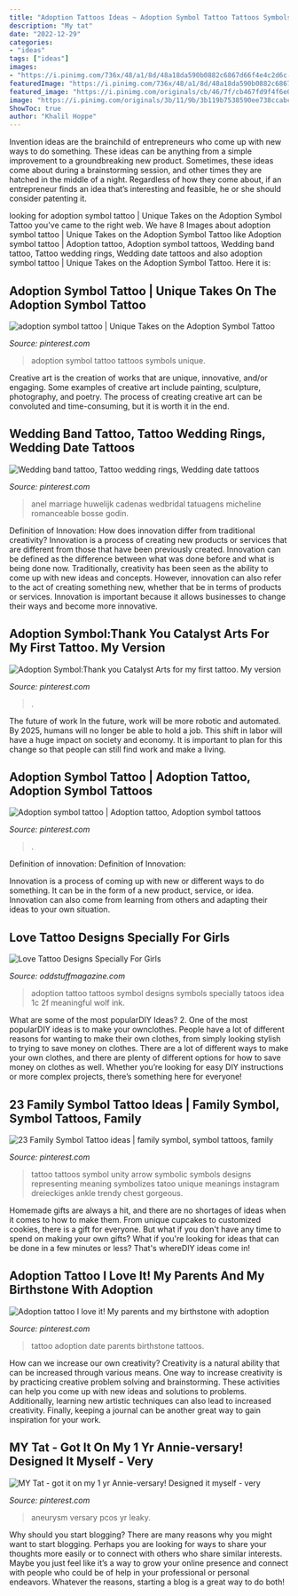 ```yaml
---
title: "Adoption Tattoos Ideas ~ Adoption Symbol Tattoo Tattoos Symbols Unique"
description: "My tat"
date: "2022-12-29"
categories:
- "ideas"
tags: ["ideas"]
images:
- "https://i.pinimg.com/736x/48/a1/8d/48a18da590b0882c6867d66f4e4c2d6c--annie-tat.jpg"
featuredImage: "https://i.pinimg.com/736x/48/a1/8d/48a18da590b0882c6867d66f4e4c2d6c--annie-tat.jpg"
featured_image: "https://i.pinimg.com/originals/cb/46/7f/cb467fd9f4f6e029825cf3890e301cda.jpg"
image: "https://i.pinimg.com/originals/3b/11/9b/3b119b7538590ee738ccabce29b6dc85.jpg"
ShowToc: true
author: "Khalil Hoppe"
---
```



Invention ideas are the brainchild of entrepreneurs who come up with new ways to do something. These ideas can be anything from a simple improvement to a groundbreaking new product. Sometimes, these ideas come about during a brainstorming session, and other times they are hatched in the middle of a night. Regardless of how they come about, if an entrepreneur finds an idea that’s interesting and feasible, he or she should consider patenting it.

	

		
looking for adoption symbol tattoo | Unique Takes on the Adoption Symbol Tattoo you've came to the right web. We have 8 Images about adoption symbol tattoo | Unique Takes on the Adoption Symbol Tattoo like Adoption symbol tattoo | Adoption tattoo, Adoption symbol tattoos, Wedding band tattoo, Tattoo wedding rings, Wedding date tattoos and also adoption symbol tattoo | Unique Takes on the Adoption Symbol Tattoo. Here it is:
		
    
## Adoption Symbol Tattoo | Unique Takes On The Adoption Symbol Tattoo

<img loading=lazy src="https://s-media-cache-ak0.pinimg.com/736x/dc/d7/45/dcd7457a83dbb5626321b77f71da2fbe.jpg" onerror="this.onerror=null;this.src='https://tse1.mm.bing.net/th?id=OIP.FvesyZ8FAQl5SocRoji67AHaHa&amp;pid=15.1';" alt="adoption symbol tattoo | Unique Takes on the Adoption Symbol Tattoo">

_Source: pinterest.com_

>adoption symbol tattoo tattoos symbols unique. 

	

Creative art is the creation of works that are unique, innovative, and/or engaging. Some examples of creative art include painting, sculpture, photography, and poetry. The process of creating creative art can be convoluted and time-consuming, but it is worth it in the end.

    
## Wedding Band Tattoo, Tattoo Wedding Rings, Wedding Date Tattoos

<img loading=lazy src="https://i.pinimg.com/originals/3b/11/9b/3b119b7538590ee738ccabce29b6dc85.jpg" onerror="this.onerror=null;this.src='https://tse3.mm.bing.net/th?id=OIP.-gI7dElqsaSpuC5QTsJg7AHaJ6&amp;pid=15.1';" alt="Wedding band tattoo, Tattoo wedding rings, Wedding date tattoos">

_Source: pinterest.com_

>anel marriage huwelijk cadenas wedbridal tatuagens micheline romanceable bosse godin. 

	

Definition of Innovation: How does innovation differ from traditional creativity?
Innovation is a process of creating new products or services that are different from those that have been previously created. Innovation can be defined as the difference between what was done before and what is being done now. Traditionally, creativity has been seen as the ability to come up with new ideas and concepts. However, innovation can also refer to the act of creating something new, whether that be in terms of products or services. Innovation is important because it allows businesses to change their ways and become more innovative.

    
## Adoption Symbol:Thank You Catalyst Arts For My First Tattoo. My Version

<img loading=lazy src="https://i.pinimg.com/originals/cb/46/7f/cb467fd9f4f6e029825cf3890e301cda.jpg" onerror="this.onerror=null;this.src='https://tse2.mm.bing.net/th?id=OIP.7Yp3V4V4NFN0zfYAHjA4mwHaJ4&amp;pid=15.1';" alt="Adoption Symbol:Thank you Catalyst Arts for my first tattoo. My version">

_Source: pinterest.com_

>. 

	

The future of work
In the future, work will be more robotic and automated. By 2025, humans will no longer be able to hold a job. This shift in labor will have a huge impact on society and economy. It is important to plan for this change so that people can still find work and make a living.

    
## Adoption Symbol Tattoo | Adoption Tattoo, Adoption Symbol Tattoos

<img loading=lazy src="https://i.pinimg.com/originals/43/7b/53/437b53a587e5bfe5ae66d4c11ef84aa9.jpg" onerror="this.onerror=null;this.src='https://tse2.mm.bing.net/th?id=OIP.CseLLVJlKAIwmKrOQ4TWWwHaJ4&amp;pid=15.1';" alt="Adoption symbol tattoo | Adoption tattoo, Adoption symbol tattoos">

_Source: pinterest.com_

>. 

	

Definition of innovation:
Definition of Innovation: 

Innovation is a process of coming up with new or different ways to do something. It can be in the form of a new product, service, or idea. Innovation can also come from learning from others and adapting their ideas to your own situation.

    
## Love Tattoo Designs Specially For Girls

<img loading=lazy src="http://oddstuffmagazine.com/wp-content/uploads/2013/09/Love-Tattoo-Designs-2-600x800.jpg" onerror="this.onerror=null;this.src='https://tse1.mm.bing.net/th?id=OIP.XBn3w4CMFdnGMK7bABRlCAHaJ4&amp;pid=15.1';" alt="Love Tattoo Designs Specially For Girls">

_Source: oddstuffmagazine.com_

>adoption tattoo tattoos symbol designs symbols specially tatoos idea 1c 2f meaningful wolf ink. 

	

What are some of the most popularDIY Ideas?
2. One of the most popularDIY ideas is to make your ownclothes. People have a lot of different reasons for wanting to make their own clothes, from simply looking stylish to trying to save money on clothes. There are a lot of different ways to make your own clothes, and there are plenty of different options for how to save money on clothes as well. Whether you’re looking for easy DIY instructions or more complex projects, there’s something here for everyone!

    
## 23 Family Symbol Tattoo Ideas | Family Symbol, Symbol Tattoos, Family

<img loading=lazy src="https://i.pinimg.com/236x/8f/1e/fc/8f1efc715f56314e8a34bc0c5d07fcc9.jpg" onerror="this.onerror=null;this.src='https://tse2.mm.bing.net/th?id=OIP.QNkfMEoa81ANMDMVZwXzoQAAAA&amp;pid=15.1';" alt="23 Family Symbol Tattoo ideas | family symbol, symbol tattoos, family">

_Source: pinterest.com_

>tattoo tattoos symbol unity arrow symbolic symbols designs representing meaning symbolizes tatoo unique meanings instagram dreieckiges ankle trendy chest gorgeous. 

	

Homemade gifts are always a hit, and there are no shortages of ideas when it comes to how to make them. From unique cupcakes to customized cookies, there is a gift for everyone. But what if you don't have any time to spend on making your own gifts? What if you're looking for ideas that can be done in a few minutes or less? That's whereDIY ideas come in!

    
## Adoption Tattoo I Love It! My Parents And My Birthstone With Adoption

<img loading=lazy src="https://i.pinimg.com/736x/83/67/ef/8367efddd13fb89aaca1ebd970dba853--my-birthstone-adoption-tattoo.jpg" onerror="this.onerror=null;this.src='https://tse3.mm.bing.net/th?id=OIP.mmAzTkfpw18jlSh50su9WQHaHa&amp;pid=15.1';" alt="Adoption tattoo I love it! My parents and my birthstone with adoption">

_Source: pinterest.com_

>tattoo adoption date parents birthstone tattoos. 

	

How can we increase our own creativity?
Creativity is a natural ability that can be increased through various means. One way to increase creativity is by practicing creative problem solving and brainstorming. These activities can help you come up with new ideas and solutions to problems. Additionally, learning new artistic techniques can also lead to increased creativity. Finally, keeping a journal can be another great way to gain inspiration for your work.

    
## MY Tat - Got It On My 1 Yr Annie-versary! Designed It Myself - Very

<img loading=lazy src="https://i.pinimg.com/736x/48/a1/8d/48a18da590b0882c6867d66f4e4c2d6c--annie-tat.jpg" onerror="this.onerror=null;this.src='https://tse3.mm.bing.net/th?id=OIP.UH22KFPANadVvh6OwGTB8QHaJ4&amp;pid=15.1';" alt="MY Tat - got it on my 1 yr Annie-versary! Designed it myself - very">

_Source: pinterest.com_

>aneurysm versary pcos yr leaky. 

	

Why should you start blogging?
There are many reasons why you might want to start blogging. Perhaps you are looking for ways to share your thoughts more easily or to connect with others who share similar interests. Maybe you just feel like it’s a way to grow your online presence and connect with people who could be of help in your professional or personal endeavors. Whatever the reasons, starting a blog is a great way to do both!

